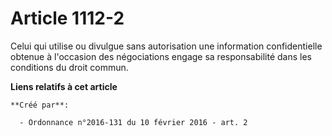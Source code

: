# Article 1112-2

Celui qui utilise ou divulgue sans autorisation une information confidentielle obtenue à l'occasion des négociations engage
sa responsabilité dans les conditions du droit commun.

**Liens relatifs à cet article**

	**Créé par**:

	  - Ordonnance n°2016-131 du 10 février 2016 - art. 2
